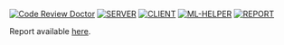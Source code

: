 [![Code Review Doctor](https://codereview.doctor/pseusys/HogWeedGo/main.svg)](https://codereview.doctor/pseusys/HogWeedGo)
[![SERVER](https://github.com/pseusys/HogWeedGo/actions/workflows/server.yml/badge.svg)](https://github.com/pseusys/HogWeedGo/actions/workflows/server.yml)
[![CLIENT](https://github.com/pseusys/HogWeedGo/actions/workflows/client.yml/badge.svg)](https://github.com/pseusys/HogWeedGo/actions/workflows/client.yml)
[![ML-HELPER](https://github.com/pseusys/HogWeedGo/actions/workflows/ml-helper.yml/badge.svg)](https://github.com/pseusys/HogWeedGo/actions/workflows/ml-helper.yml)
[![REPORT](https://github.com/pseusys/HogWeedGo/actions/workflows/report.yml/badge.svg)](https://github.com/pseusys/HogWeedGo/actions/workflows/report.yml)

Report available [here](pseusys.github.io/hogweedgo/report/report.pdf).
